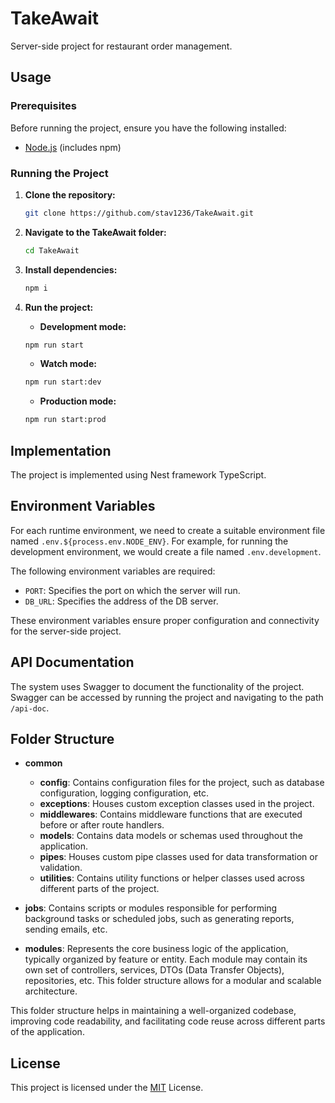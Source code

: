 # TakeAwait

Server-side project for restaurant order management.

## Usage

### Prerequisites

Before running the project, ensure you have the following installed:

- [Node.js](https://nodejs.org/) (includes npm)

### Running the Project

1. **Clone the repository:**
    ```bash
    git clone https://github.com/stav1236/TakeAwait.git
    ```

2. **Navigate to the TakeAwait folder:**
    ```bash
    cd TakeAwait
    ```

3. **Install dependencies:**
    ```bash
    npm i
    ```

4. **Run the project:**
    - **Development mode:**
    ```bash
    npm run start
    ```
    - **Watch mode:**
    ```bash
    npm run start:dev
    ```
    - **Production mode:**
    ```bash
    npm run start:prod
    ```

## Implementation
The project is implemented using Nest framework TypeScript.

## Environment Variables
For each runtime environment, we need to create a suitable environment file named `.env.${process.env.NODE_ENV}`. For example, for running the development environment, we would create a file named `.env.development`. 

The following environment variables are required:

- `PORT`: Specifies the port on which the server will run.
- `DB_URL`: Specifies the address of the DB server.

These environment variables ensure proper configuration and connectivity for the server-side project.

## API Documentation
The system uses Swagger to document the functionality of the project. Swagger can be accessed by running the project and navigating to the path `/api-doc`.

## Folder Structure
- **common**
  - **config**: Contains configuration files for the project, such as database configuration, logging configuration, etc.
  - **exceptions**: Houses custom exception classes used in the project.
  - **middlewares**: Contains middleware functions that are executed before or after route handlers.
  - **models**: Contains data models or schemas used throughout the application.
  - **pipes**: Houses custom pipe classes used for data transformation or validation.
  - **utilities**: Contains utility functions or helper classes used across different parts of the project.

- **jobs**: Contains scripts or modules responsible for performing background tasks or scheduled jobs, such as generating reports, sending emails, etc.

- **modules**: Represents the core business logic of the application, typically organized by feature or entity. Each module may contain its own set of controllers, services, DTOs (Data Transfer Objects), repositories, etc. This folder structure allows for a modular and scalable architecture.

This folder structure helps in maintaining a well-organized codebase, improving code readability, and facilitating code reuse across different parts of the application.

## License

This project is licensed under the [MIT](https://choosealicense.com/licenses/mit/) License.
